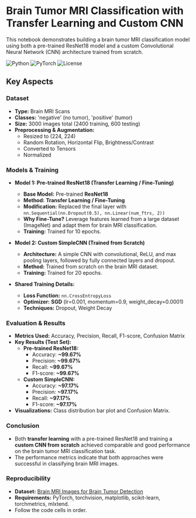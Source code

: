 # Brain Tumor MRI Classification with Transfer Learning and Custom CNN

This notebook demonstrates building a brain tumor MRI classification model using both a pre-trained ResNet18 model and a custom Convolutional Neural Network (CNN) architecture trained from scratch.

![Python](https://img.shields.io/badge/Python-3.7%2B-blue.svg)
![PyTorch](https://img.shields.io/badge/PyTorch-1.10%2B-red.svg)
![License](https://img.shields.io/badge/License-MIT-yellow.svg)

## Key Aspects

### Dataset

*   **Type:** Brain MRI Scans
*   **Classes:** 'negative' (no tumor), 'positive' (tumor)
*   **Size:** 3000 images total (2400 training, 600 testing)
*   **Preprocessing & Augmentation:**
    *   Resized to (224, 224)
    *   Random Rotation, Horizontal Flip, Brightness/Contrast
    *   Converted to Tensors
    *   Normalized

### Models & Training

*   **Model 1: Pre-trained ResNet18 (Transfer Learning / Fine-Tuning)**
    *   **Base Model:** Pre-trained **ResNet18**
    *   **Method:** **Transfer Learning / Fine-Tuning**
    *   **Modification:** Replaced the final layer with `nn.Sequential(nn.Dropout(0.5), nn.Linear(num_ftrs, 2))`
    *   **Why Fine-Tune?** Leverage features learned from a large dataset (ImageNet) and adapt them for brain MRI classification.
    *   **Training:** Trained for 10 epochs.

*   **Model 2: Custom SimpleCNN (Trained from Scratch)**
    *   **Architecture:** A simple CNN with convolutional, ReLU, and max pooling layers, followed by fully connected layers and dropout.
    *   **Method:** Trained from scratch on the brain MRI dataset.
    *   **Training:** Trained for 20 epochs.

*   **Shared Training Details:**
    *   **Loss Function:** `nn.CrossEntropyLoss`
    *   **Optimizer:** **SGD** (lr=0.001, momentum=0.9, weight_decay=0.0001)
    *   **Techniques:** Dropout, Weight Decay

### Evaluation & Results

*   **Metrics Used:** Accuracy, Precision, Recall, F1-score, Confusion Matrix
*   **Key Results (Test Set):**
    *   **Pre-trained ResNet18:**
        *   Accuracy: **~99.67%**
        *   Precision: **~99.67%**
        *   Recall: **~99.67%**
        *   F1-score: **~99.67%**
    *   **Custom SimpleCNN:**
        *   Accuracy: **~97.17%**
        *   Precision: **~97.17%**
        *   Recall: **~97.17%**
        *   F1-score: **~97.17%**
*   **Visualizations:** Class distribution bar plot and Confusion Matrix.

### Conclusion

*   Both **transfer learning** with a pre-trained ResNet18 and training a **custom CNN from scratch** achieved comparable and good performance on the brain tumor MRI classification task.
*   The performance metrics indicate that both approaches were successful in classifying brain MRI images.

### Reproducibility

*   **Dataset:** [Brain MRI Images for Brain Tumor Detection](https://www.kaggle.com/datasets/ahmedhamada0/brain-tumor-detection/data)
*   **Requirements:** PyTorch, torchvision, matplotlib, scikit-learn, torchmetrics, mlxtend.
*   Follow the code cells in order.
